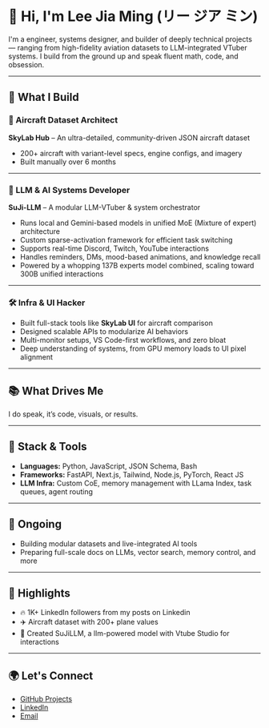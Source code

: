 # 👋 Hi, I'm Lee Jia Ming (リー ジア ミン) 

I'm a engineer, systems designer, and builder of deeply technical projects — ranging from high-fidelity aviation datasets to LLM-integrated VTuber systems. I build from the ground up and speak fluent math, code, and obsession.

---

## 🚀 What I Build

### 🛫 Aircraft Dataset Architect  
**SkyLab Hub** – An ultra-detailed, community-driven JSON aircraft dataset  
- 200+ aircraft with variant-level specs, engine configs, and imagery  
- Built manually over 6 months  




---

### 🧠 LLM & AI Systems Developer  
**SuJi-LLM** – A modular LLM-VTuber & system orchestrator  
- Runs local and Gemini-based models in unified MoE (Mixture of expert) architecture  
- Custom sparse-activation framework for efficient task switching  
- Supports real-time Discord, Twitch, YouTube interactions  
- Handles reminders, DMs, mood-based animations, and knowledge recall  
- Powered by a whopping 137B experts model combined, scaling toward 300B unified interactions

---

### 🛠 Infra & UI Hacker  
- Built full-stack tools like **SkyLab UI** for aircraft comparison  
- Designed scalable APIs to modularize AI behaviors  
- Multi-monitor setups, VS Code-first workflows, and zero bloat  
- Deep understanding of systems, from GPU memory loads to UI pixel alignment

---

## 📚 What Drives Me
I do speak, it’s code, visuals, or results.

---

## 🔧 Stack & Tools

- **Languages:** Python, JavaScript, JSON Schema, Bash  
- **Frameworks:** FastAPI, Next.js, Tailwind, Node.js, PyTorch, React JS  
- **LLM Infra:** Custom CoE, memory management with LLama Index, task queues, agent routing  


---

## 🧭 Ongoing

- Building modular datasets and live-integrated AI tools  
- Preparing full-scale docs on LLMs, vector search, memory control, and more

---

## 🥇 Highlights

- 🔥 1K+ LinkedIn followers from my posts on Linkedin
- ✈️ Aircraft dataset with 200+ plane values
- 🎥 Created SuJiLLM, a llm-powered model with Vtube Studio for interactions


---

## 🌍 Let's Connect

- [GitHub Projects](https://github.com/YOUR_USERNAME)
- [LinkedIn](https://linkedin.com/in/YOUR_LINK)
- [Email](mailto:your.email@example.com)

